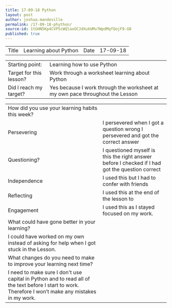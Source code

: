 ```yaml
---
title: 17-09-18 Python
layout: post
author: joshua.mandeville
permalink: /17-09-18-phython/
source-id: 1tGHN5Kp4CVP5cWQlaxOCJdXukUMv7WpdMqfQojF9-G0
published: true
---
```

<table>
  <tr>
    <td>Title</td>
    <td>Learning about Python</td>
    <td>Date</td>
    <td>17-09-18</td>
  </tr>
</table>


<table>
  <tr>
    <td>Starting point:</td>
    <td>Learning how to use Python</td>
  </tr>
  <tr>
    <td>Target for this lesson?</td>
    <td>Work through a worksheet learning about Python </td>
  </tr>
  <tr>
    <td>Did I reach my target? </td>
    <td>Yes because I work through the worksheet at my own pace throughout the Lesson</td>
  </tr>
</table>


<table>
  <tr>
    <td>How did you use your learning habits this week?</td>
    <td></td>
  </tr>
  <tr>
    <td>Persevering</td>
    <td>I persevered when I got a question wrong I persevered and got the correct answer</td>
  </tr>
  <tr>
    <td>Questioning?</td>
    <td>I questioned myself is this the right answer before I checked if I had got the question correct </td>
  </tr>
  <tr>
    <td>Independence</td>
    <td>I used this but I had to confer with friends</td>
  </tr>
  <tr>
    <td>Reflecting</td>
    <td>I used this at the end of the lesson to </td>
  </tr>
  <tr>
    <td>Engagement</td>
    <td>I used this as I stayed focused on my work.</td>
  </tr>
  <tr>
    <td>What could have gone better in your learning?</td>
    <td></td>
  </tr>
  <tr>
    <td>I could have worked on my own instead of asking for help when I got stuck in the Lesson.</td>
    <td></td>
  </tr>
  <tr>
    <td>What changes do you need to make to improve your learning next time?</td>
    <td></td>
  </tr>
  <tr>
    <td>I need to make sure I don't use capital in Python and to read all of the text before I start to work. Therefore I won’t make any mistakes in my work.</td>
    <td></td>
  </tr>
</table>


